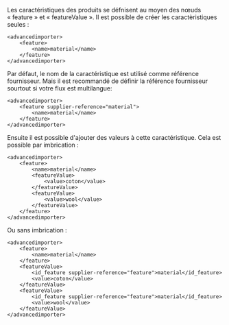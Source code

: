 Les caractéristiques des produits se défnisent au moyen des nœuds « feature » et « featureValue ». Il est possible de créer les caractèristiques seules :

```
<advancedimporter>
    <feature>
        <name>material</name>
    </feature>
</advancedimporter>
```

Par défaut, le nom de la caractéristique est utilisé comme référence fournisseur. Mais il est recommandé de définir la référence fournisseur sourtout si votre flux est multilangue:
```
<advancedimporter>
    <feature supplier-reference="material">
        <name>material</name>
    </feature>
</advancedimporter>
```

Ensuite il est possible d'ajouter des valeurs à cette caractéristique. Cela est possible par imbrication :
```
<advancedimporter>
    <feature>
        <name>material</name>
        <featureValue>
            <value>coton</value>
        </featureValue>
        <featureValue>
            <value>wool</value>
        </featureValue>
    </feature>
</advancedimporter>
```

Ou sans imbrication :
```
<advancedimporter>
    <feature>
        <name>material</name>
    </feature>
    <featureValue>
        <id_feature supplier-reference="feature">material</id_feature>
        <value>coton</value>
    </featureValue>
    <featureValue>
        <id_feature supplier-reference="feature">material</id_feature>
        <value>wool</value>
    </featureValue>
</advancedimporter>
```
